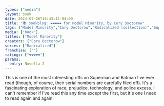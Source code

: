 ```yaml
---
types: ["media"]
layout: book
date: 2024-07-26T16:43:11-04:00
title: "📚 bookblog: ❤️❤️❤️❤️❤️ for Model Minority, by Cory Doctorow"
tags: ["Model Minority","Cory Doctorow","Radicalized (collection)","Superman","Batman","predictive policing","police brutality","police technology"]
media: ["book"]
titles: ["Model Minority"]
creators: ["Cory Doctorow"]
series: ["Radicalized"]
franchise: [""]
ratings: ["❤️❤️❤️❤️❤️"]
params:
  entry: Novella 2
---
```


This is one of the most interesting riffs on Superman and Batman I've ever read (though, of course, their serial numbers are carefully filed off). It's a fascinating exploration of race, prejudice, technology, and police excess. I can't remember if I've read this any time except the first, but it's one I need to read again and again.
